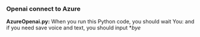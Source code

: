 ### Openai connect to Azure
**AzureOpenai.py:** 
When you run this Python code, you should wait You: and  if you need save voice and text, you should input **bye*
